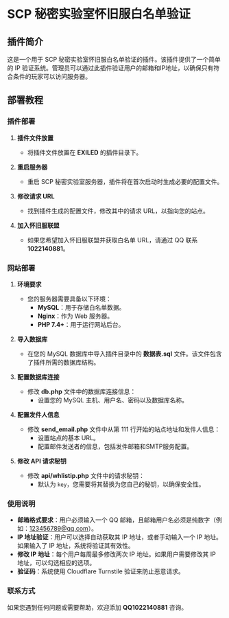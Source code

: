 # SCP 秘密实验室怀旧服白名单验证

## 插件简介

这是一个用于 SCP 秘密实验室怀旧服白名单验证的插件。该插件提供了一个简单的 IP 验证系统。管理员可以通过此插件验证用户的邮箱和IP地址，以确保只有符合条件的玩家可以访问服务器。

## 部署教程

### 插件部署

1. **插件文件放置**
   - 将插件文件放置在 **EXILED** 的插件目录下。

2. **重启服务器**
   - 重启 SCP 秘密实验室服务器，插件将在首次启动时生成必要的配置文件。

3. **修改请求 URL**
   - 找到插件生成的配置文件，修改其中的请求 URL，以指向您的站点。

4. **加入怀旧服联盟**
   - 如果您希望加入怀旧服联盟并获取白名单 URL，请通过 QQ 联系 **1022140881**。

### 网站部署

1. **环境要求**
   - 您的服务器需要具备以下环境：
     - **MySQL**：用于存储白名单数据。
     - **Nginx**：作为 Web 服务器。
     - **PHP 7.4+**：用于运行网站后台。

2. **导入数据库**
   - 在您的 MySQL 数据库中导入插件目录中的 **数据表.sql** 文件。该文件包含了插件所需的数据库结构。

3. **配置数据库连接**
   - 修改 **db.php** 文件中的数据库连接信息：
     - 设置您的 MySQL 主机、用户名、密码以及数据库名称。

4. **配置发件人信息**
   - 修改 **send_email.php** 文件中从第 111 行开始的站点地址和发件人信息：
     - 设置站点的基本 URL。
     - 配置邮件发送者的信息，包括发件邮箱和SMTP服务配置。

5. **修改 API 请求秘钥**
   - 修改 **api/whlistip.php** 文件中的请求秘钥：
     - 默认为 `key`，您需要将其替换为您自己的秘钥，以确保安全性。

### 使用说明

- **邮箱格式要求**：用户必须输入一个 QQ 邮箱，且邮箱用户名必须是纯数字（例如：123456789@qq.com）。
- **IP 地址验证**：用户可以选择自动获取其 IP 地址，或者手动输入一个 IP 地址。如果输入了 IP 地址，系统将验证其有效性。
- **修改 IP 地址**：每个用户每周最多修改两次 IP 地址。如果用户需要修改其 IP 地址，可以勾选相应的选项。
- **验证码**：系统使用 Cloudflare Turnstile 验证来防止恶意请求。

### 联系方式

如果您遇到任何问题或需要帮助，欢迎添加 **QQ1022140881** 咨询。
